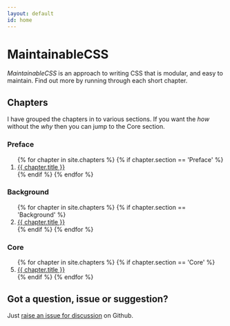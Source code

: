 ```yaml
---
layout: default
id: home
---
```


# MaintainableCSS

*MaintainableCSS* is an approach to writing CSS that is modular, and easy to maintain. Find out more by running through each short chapter.

## Chapters

I have grouped the chapters in to various sections. If you want the *how* without the *why* then you can jump to the Core section.

### Preface

<ol>
	{% for chapter in site.chapters %}
		{% if chapter.section == 'Preface' %}
			<li><a href="{{ chapter.url }}">{{ chapter.title }}</a></li>
		{% endif %}
	{% endfor %}
</ol>

### Background

<ol start="2">
	{% for chapter in site.chapters %}
		{% if chapter.section == 'Background' %}
			<li><a href="{{ chapter.url }}">{{ chapter.title }}</a></li>
		{% endif %}
	{% endfor %}
</ol>

### Core

<ol start="5">
	{% for chapter in site.chapters %}
		{% if chapter.section == 'Core' %}
			<li><a href="{{ chapter.url }}">{{ chapter.title }}</a></li>
		{% endif %}
	{% endfor %}
</ol>

## Got a question, issue or suggestion?

Just [raise an issue for discussion](http://github.com/adamsilver/maintainablecss.com/issues/new/) on Github.